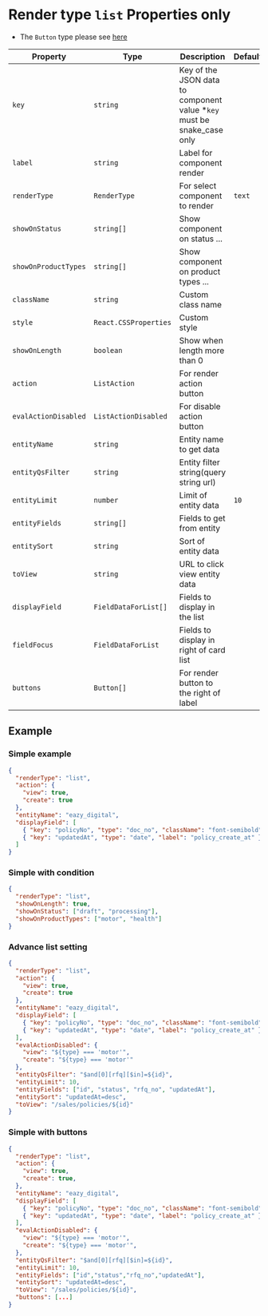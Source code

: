 # Render type `list` Properties only

- The `Button` type please see [here](../README.md)

| Property             | Type                  | Description                                                             | Default | Required | Example                               |
| -------------------- | --------------------- | ----------------------------------------------------------------------- | ------- | -------- | ------------------------------------- |
| `key`                | `string`              | Key of the JSON data to component value \*`key` must be snake_case only |         | Yes      | `agent.first_name`                    |
| `label`              | `string`              | Label for component render                                              |         | Yes      |                                       |
| `renderType`         | `RenderType`          | For select component to render                                          | `text`  | No       |                                       |
| `showOnStatus`       | `string[]`            | Show component on status ...                                            |         | No       | `['draft', 'submit']`                 |
| `showOnProductTypes` | `string[]`            | Show component on product types ...                                     |         | No       | `['motor', 'health']`                 |
| `className`          | `string`              | Custom class name                                                       |         | No       | `text-primary`                        |
| `style`              | `React.CSSProperties` | Custom style                                                            |         | No       | `{ color: 'red' }`                    |
| `showOnLength`       | `boolean`             | Show when length more than 0                                            |         | No       |                                       |
| `action`             | `ListAction`          | For render action button                                                |         | No       | `{ "create": true }`                  |
| `evalActionDisabled` | `ListActionDisabled`  | For disable action button                                               |         | No       | `{ "create": "${type} === 'motor'" }` |
| `entityName`         | `string`              | Entity name to get data                                                 |         | Yes      | `eazy_rfq`                            |
| `entityQsFilter`     | `string`              | Entity filter string(query string url)                                  |         | No       | `$and[0][rfq][$in]=${id}`             |
| `entityLimit`        | `number`              | Limit of entity data                                                    | `10`    | No       |                                       |
| `entityFields`       | `string[]`            | Fields to get from entity                                               |         | No       |                                       |
| `entitySort`         | `string`              | Sort of entity data                                                     |         | No       |                                       |
| `toView`             | `string`              | URL to click view entity data                                           |         | No       | `/sales/policies/${id}`               |
| `displayField`       | `FieldDataForList[]`  | Fields to display in the list                                           |         | Yes      |                                       |
| `fieldFocus`         | `FieldDataForList`    | Fields to display in right of card list                                 |         | no       |                                       |
| `buttons`            | `Button[]`            | For render button to the right of label                                 |         | No       |                                       |

## Example

### Simple example

```json
{
  "renderType": "list",
  "action": {
    "view": true,
    "create": true
  },
  "entityName": "eazy_digital",
  "displayField": [
    { "key": "policyNo", "type": "doc_no", "className": "font-semibold" },
    { "key": "updatedAt", "type": "date", "label": "policy_create_at" }
  ]
}
```

### Simple with condition

```json
{
  "renderType": "list",
  "showOnLength": true,
  "showOnStatus": ["draft", "processing"],
  "showOnProductTypes": ["motor", "health"]
}
```

### Advance list setting

```json
{
  "renderType": "list",
  "action": {
    "view": true,
    "create": true
  },
  "entityName": "eazy_digital",
  "displayField": [
    { "key": "policyNo", "type": "doc_no", "className": "font-semibold" },
    { "key": "updatedAt", "type": "date", "label": "policy_create_at" }
  ],
  "evalActionDisabled": {
    "view": "${type} === 'motor'",
    "create": "${type} === 'motor'"
  },
  "entityQsFilter": "$and[0][rfq][$in]=${id}",
  "entityLimit": 10,
  "entityFields": ["id", "status", "rfq_no", "updatedAt"],
  "entitySort": "updatedAt=desc",
  "toView": "/sales/policies/${id}"
}
```

### Simple with buttons

```json
{
  "renderType": "list",
  "action": {
    "view": true,
    "create": true,
  },
  "entityName": "eazy_digital",
  "displayField": [
    { "key": "policyNo", "type": "doc_no", "className": "font-semibold" },
    { "key": "updatedAt", "type": "date", "label": "policy_create_at" }
  ],
  "evalActionDisabled": {
    "view": "${type} === 'motor'",
    "create": "${type} === 'motor'",
  },
  "entityQsFilter": "$and[0][rfq][$in]=${id}",
  "entityLimit": 10,
  "entityFields": ["id","status","rfq_no","updatedAt"],
  "entitySort": "updatedAt=desc",
  "toView": "/sales/policies/${id}",
  "buttons": [...]
}
```
